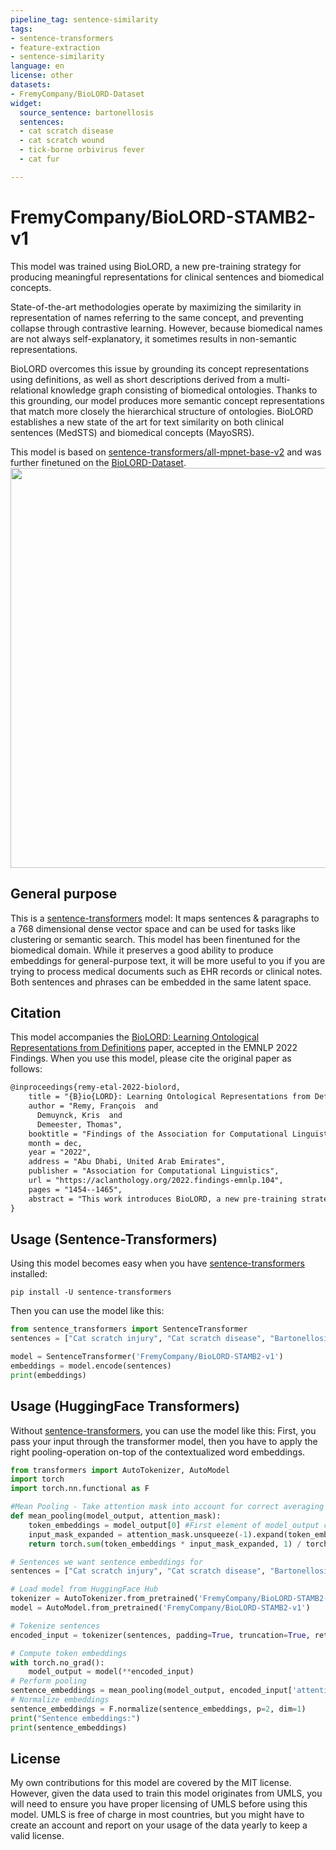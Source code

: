```yaml
---
pipeline_tag: sentence-similarity
tags:
- sentence-transformers
- feature-extraction
- sentence-similarity
language: en
license: other
datasets:
- FremyCompany/BioLORD-Dataset
widget:
  source_sentence: bartonellosis
  sentences:
  - cat scratch disease
  - cat scratch wound
  - tick-borne orbivirus fever
  - cat fur

---
```


# FremyCompany/BioLORD-STAMB2-v1
This model was trained using BioLORD, a new pre-training strategy for producing meaningful representations for clinical sentences and biomedical concepts. 

State-of-the-art methodologies operate by maximizing the similarity in representation of names referring to the same concept, and preventing collapse through contrastive learning. However, because biomedical names are not always self-explanatory, it sometimes results in non-semantic representations. 

BioLORD overcomes this issue by grounding its concept representations using definitions, as well as short descriptions derived from a multi-relational knowledge graph consisting of biomedical ontologies. Thanks to this grounding, our model produces more semantic concept representations that match more closely the hierarchical structure of ontologies. BioLORD establishes a new state of the art for text similarity on both clinical sentences (MedSTS) and biomedical concepts (MayoSRS).

This model is based on [sentence-transformers/all-mpnet-base-v2](https://huggingface.co/sentence-transformers/all-mpnet-base-v2) and was further finetuned on the [BioLORD-Dataset](https://huggingface.co/datasets/FremyCompany/BioLORD-Dataset).
<img width="640" src="https://s3.amazonaws.com/moonup/production/uploads/1665568401241-5f04e8865d08220171a0ad3f.png" />


## General purpose
This is a [sentence-transformers](https://www.SBERT.net) model: It maps sentences & paragraphs to a 768 dimensional dense vector space and can be used for tasks like clustering or semantic search. This model has been finentuned for the biomedical domain. While it preserves a good ability to produce embeddings for general-purpose text, it will be more useful to you if you are trying to process medical documents such as EHR records or clinical notes. Both sentences and phrases can be embedded in the same latent space.

## Citation
This model accompanies the [BioLORD: Learning Ontological Representations from Definitions](https://arxiv.org/abs/2210.11892) paper, accepted in the EMNLP 2022 Findings. When you use this model, please cite the original paper as follows:

```latex
@inproceedings{remy-etal-2022-biolord,
    title = "{B}io{LORD}: Learning Ontological Representations from Definitions for Biomedical Concepts and their Textual Descriptions",
    author = "Remy, François  and
      Demuynck, Kris  and
      Demeester, Thomas",
    booktitle = "Findings of the Association for Computational Linguistics: EMNLP 2022",
    month = dec,
    year = "2022",
    address = "Abu Dhabi, United Arab Emirates",
    publisher = "Association for Computational Linguistics",
    url = "https://aclanthology.org/2022.findings-emnlp.104",
    pages = "1454--1465",
    abstract = "This work introduces BioLORD, a new pre-training strategy for producing meaningful representations for clinical sentences and biomedical concepts. State-of-the-art methodologies operate by maximizing the similarity in representation of names referring to the same concept, and preventing collapse through contrastive learning. However, because biomedical names are not always self-explanatory, it sometimes results in non-semantic representations. BioLORD overcomes this issue by grounding its concept representations using definitions, as well as short descriptions derived from a multi-relational knowledge graph consisting of biomedical ontologies. Thanks to this grounding, our model produces more semantic concept representations that match more closely the hierarchical structure of ontologies. BioLORD establishes a new state of the art for text similarity on both clinical sentences (MedSTS) and biomedical concepts (MayoSRS).",
}
```

## Usage (Sentence-Transformers)
Using this model becomes easy when you have [sentence-transformers](https://www.SBERT.net) installed:
```
pip install -U sentence-transformers
```
Then you can use the model like this:
```python
from sentence_transformers import SentenceTransformer
sentences = ["Cat scratch injury", "Cat scratch disease", "Bartonellosis"]

model = SentenceTransformer('FremyCompany/BioLORD-STAMB2-v1')
embeddings = model.encode(sentences)
print(embeddings)
```
## Usage (HuggingFace Transformers)
Without [sentence-transformers](https://www.SBERT.net), you can use the model like this: First, you pass your input through the transformer model, then you have to apply the right pooling-operation on-top of the contextualized word embeddings.
```python
from transformers import AutoTokenizer, AutoModel
import torch
import torch.nn.functional as F

#Mean Pooling - Take attention mask into account for correct averaging
def mean_pooling(model_output, attention_mask):
    token_embeddings = model_output[0] #First element of model_output contains all token embeddings
    input_mask_expanded = attention_mask.unsqueeze(-1).expand(token_embeddings.size()).float()
    return torch.sum(token_embeddings * input_mask_expanded, 1) / torch.clamp(input_mask_expanded.sum(1), min=1e-9)

# Sentences we want sentence embeddings for
sentences = ["Cat scratch injury", "Cat scratch disease", "Bartonellosis"]

# Load model from HuggingFace Hub
tokenizer = AutoTokenizer.from_pretrained('FremyCompany/BioLORD-STAMB2-v1')
model = AutoModel.from_pretrained('FremyCompany/BioLORD-STAMB2-v1')

# Tokenize sentences
encoded_input = tokenizer(sentences, padding=True, truncation=True, return_tensors='pt')

# Compute token embeddings
with torch.no_grad():
    model_output = model(**encoded_input)
# Perform pooling
sentence_embeddings = mean_pooling(model_output, encoded_input['attention_mask'])
# Normalize embeddings
sentence_embeddings = F.normalize(sentence_embeddings, p=2, dim=1)
print("Sentence embeddings:")
print(sentence_embeddings)
```

## License
My own contributions for this model are covered by the MIT license.
However, given the data used to train this model originates from UMLS, you will need to ensure you have proper licensing of UMLS before using this model. UMLS is free of charge in most countries, but you might have to create an account and report on your usage of the data yearly to keep a valid license.
